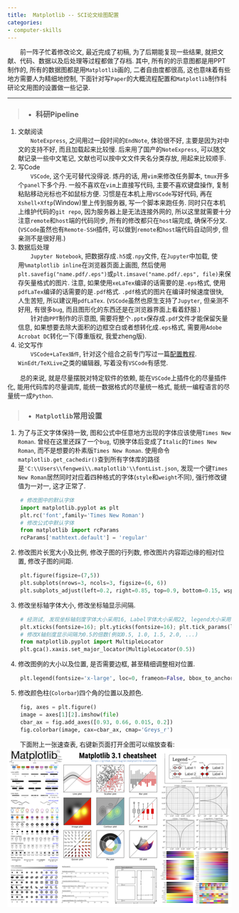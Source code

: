 ```yaml
---
title:  Matplotlib -- SCI论文绘图配置
categories:
- computer-skills
---
```


&emsp;&emsp;前一阵子忙着修改论文, 最近完成了初稿, 为了后期能复现一些结果, 就把文献、代码、数据以及后处理等过程都做了存档. 其中, 所有的的示意图都是用PPT制作的, 所有的数据图都是用`Matplotlib`画的, 二者自由度都很高, 这也意味着有些地方需要人为精细地控制, 下面针对写`Paper`的大概流程配置和`Matplotlib`制作科研论文用图的设置做一些记录.

***
>+ ### 科研Pipeline

1. 文献阅读  
&emsp;&emsp;`NoteExpress`, 之间用过一段时间的`EndNote`, 体验很不好, 主要是因为对中文的支持不好, 而且加载起来比较慢. 后来用了国产的`NoteExpress`, 可以随文献记录一些中文笔记, 文献也可以按中文文件夹名分类存放, 用起来比较顺手.  
2. 写Code  
&emsp;&emsp;`VSCode`, 这个无可替代没得说. 炼丹的话, 用`vim`来修改任务脚本, `tmux`开多个`panel`下多个丹. 一般不喜欢在`vim`上直接写代码, 主要不喜欢键盘操作, 复制粘贴移动光标也不如鼠标方便. 习惯是在本机上用`VSCode`写好代码, 再在`Xshell+Xftp`(Window)里上传到服务器, 写一个脚本来跑任务. 同时只在本机上维护代码的`git repo`, 因为服务器上是无法连接外网的, 所以这里就需要十分注意`remote`和`host`端的代码同步, 所有的修改都只在`host`端完成, 确保不分叉. (`VSCode`虽然也有`Remote-SSH`插件, 可以做到`remote`和`host`端代码自动同步, 但亲测不是很好用.)  
3. 数据后处理  
&emsp;&emsp;`Jupyter Notebook`, 把数据存成`.h5`或`.npy`文件, 在`Jupyter`中加载, 使用`%matplotlib inline`在浏览器页面上画图, 然后使用`plt.savefig("name.pdf/.eps")`或`plt.imsave("name.pdf/.eps", file)`来保存矢量格式的图片. 注意, 如果使用`xeLaTex`编译的话需要的是`.eps`格式, 使用`pdfLaTex`编译的话需要的是`.pdf`格式. `.pdf`格式的图片在编译时候速度很快, 人生苦短, 所以建议用`pdfLaTex`. (`VSCode`虽然也原生支持了`Jupyter`, 但亲测不好用, 有很多`bug`, 而且图形化的东西还是在浏览器界面上看着舒服.)   
&emsp;&emsp;针对由`PPT`制作的示意图, 需要将整个`.pptx`保存成`.pdf`文件才能保留矢量信息, 如果想要去除大面积的边框空白或者想转化成`.eps`格式, 需要用`Adobe Acrobat DC`转化一下(尊重版权, 我爱zheng版).  
4. 论文写作  
&emsp;&emsp;`VSCode+LaTex插件`, 针对这个组合之前专门写过一篇[配置教程](https://fengweiustc.github.io/computer-skills/2019/11/17/vscode/). `WinEdt/TeXLive`之类的编辑器, 写着没有`VSCode`有感觉.  

&emsp;&emsp;总的来说, 就是尽量摆脱对特定软件的依赖, 能在`VSCode`上插件化的尽量插件化, 能用代码库的尽量调库, 能统一数据格式的尽量统一格式, 能统一编程语言的尽量统一成`Python`.


>+ ### `Matplotlib`常用设置

1. 为了与正文字体保持一致, 图和公式中任意地方出现的字体应该使用`Times New Roman`. 曾经在这里还踩了一个`bug`, 切换字体后变成了`Italic`的`Times New Roman`, 而不是想要的朴素版`Times New Roman`. 使用命令`matplotlib.get_cachedir()`查到所有字体库的路径是`'C:\\Users\\fengwei\\.matplotlib'\\fontList.json`, 发现一个键`Times New Roman`居然同时对应着四种格式的字体(`style`和`weight`不同), 强行修改键值为一对一, 这才正常了.  
```python
    # 修改图中的默认字体
    import matplotlib.pyplot as plt
    plt.rc('font',family='Times New Roman') 
    # 修改公式中默认字体
    from matplotlib import rcParams
    rcParams['mathtext.default'] = 'regular'
```

2. 修改图片长宽大小及比例, 修改子图的行列数, 修改图片内容距边缘的相对位置, 修改子图的间距.  
```python
    plt.figure(figsize=(7,5))
    plt.subplots(nrows=3, ncols=3, figsize=(6, 6))
    plt.subplots_adjust(left=0.2, right=0.85, top=0.9, bottom=0.15, wspace=0.01, hspace=0.1)
```

3. 修改坐标轴字体大小, 修改坐标轴显示间隔.  
```python
    # 经测试, 发现坐标轴刻度字体大小采用16, Label字体大小采用22, legend大小采用`x-large`, 线宽采用2比较合适, 即使在文章排版后经过缩放也能保证看得清.
    plt.xticks(fontsize=16); plt.yticks(fontsize=16); plt.tick_params(labelsize=16)
    # 修改X轴刻度显示间隔为0.5的倍数(例如0.5, 1.0, 1.5, 2.0, ...)
    from matplotlib.pyplot import MultipleLocator
    plt.gca().xaxis.set_major_locator(MultipleLocator(0.5))
```

4. 修改图例的大小以及位置, 是否需要边框, 甚至精细调整相对位置.  
```python
    plt.legend(fontsize='x-large', loc=0, frameon=False, bbox_to_anchor=(0.575, 0.38))
```

5. 修改颜色柱(`Colorbar`)四个角的位置以及颜色.  
```python
    fig, axes = plt.figure()
    image = axes[1][2].imshow(file)
    cbar_ax = fig.add_axes([0.93, 0.66, 0.015, 0.2])
    fig.colorbar(image, cax=cbar_ax, cmap='Greys_r')
```

&emsp;&emsp;下面附上一张速查表, 右键新页面打开全图可以缩放查看:
![](/assets/images/matplotlib/1.png)
